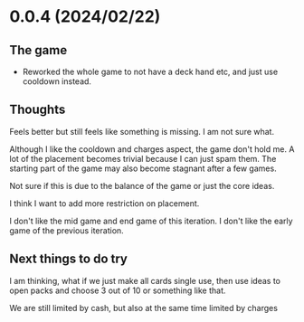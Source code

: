# 0.0.4 (2024/02/22)
## The game
- Reworked the whole game to not have a deck hand etc, and just use cooldown instead.

## Thoughts
Feels better but still feels like something is missing. I am not sure what.

Although I like the cooldown and charges aspect, the game don't hold me.
A lot of the placement becomes trivial because I can just spam them.
The starting part of the game may also become stagnant after a few games.

Not sure if this is due to the balance of the game or just the core ideas.

I think I want to add more restriction on placement.

I don't like the mid game and end game of this iteration.
I don't like the early game of the previous iteration.

## Next things to do try
I am thinking, what if we just make all cards single use,
then use ideas to open packs and choose 3 out of 10 or something like that.

We are still limited by cash, but also at the same time limited by charges
